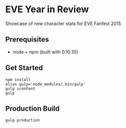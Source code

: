 EVE Year in Review
==================

Showcase of new character stats for EVE Fanfest 2015

Prerequisites
-------------

* node + npm (built with 0.10.35)

Get Started
-----------

    npm install
    alias gulp='node_modules/.bin/gulp'
    gulp iconFont
    gulp

Production Build
----------------

    gulp production
